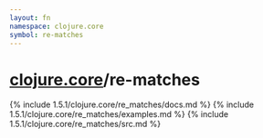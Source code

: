 ```yaml
---
layout: fn
namespace: clojure.core
symbol: re-matches
---
```


# [clojure.core](../)/re-matches

{% include 1.5.1/clojure.core/re_matches/docs.md %}
{% include 1.5.1/clojure.core/re_matches/examples.md %}
{% include 1.5.1/clojure.core/re_matches/src.md %}

